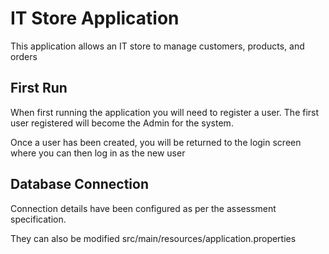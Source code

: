 # IT Store Application
This application allows an IT store to manage customers, products, and orders

## First Run
When first running the application you will need to register a user. The first user registered will become the Admin for the system.

Once a user has been created, you will be returned to the login screen where you can then log in as the new user

## Database Connection
Connection details have been configured as per the assessment specification.

They can also be modified src/main/resources/application.properties